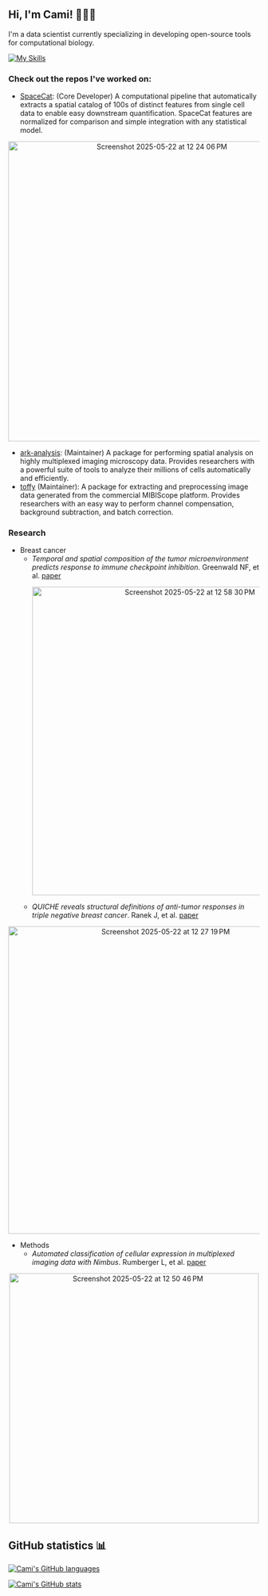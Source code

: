 ## Hi, I'm Cami! 👩🏼‍💻

<!--
**camisowers/camisowers** is a ✨ _special_ ✨ repository because its `README.md` (this file) appears on your GitHub profile.

Here are some ideas to get you started:

- 🔭 I’m currently working on ...
- 🌱 I’m currently learning ...
- 👯 I’m looking to collaborate on ...
- 🤔 I’m looking for help with ...
- 💬 Ask me about ...
- 📫 How to reach me: ...
- 😄 Pronouns: ...
- ⚡ Fun fact: ...
-->

I'm a data scientist currently specializing in developing open-source tools for computational biology.

[![My Skills](https://skillicons.dev/icons?i=py,cpp,java,r,matlab,docker,github,githubactions,pytorch,vscode)](https://skillicons.dev)

### Check out the repos I've worked on:
* [SpaceCat](https://github.com/angelolab/SpaceCat): (Core Developer) A computational pipeline that automatically extracts a spatial catalog of
100s of distinct features from single cell data to enable easy downstream quantification. SpaceCat
features are normalized for comparison and simple integration with any statistical model.
<p align="center">
  <img width="600" alt="Screenshot 2025-05-22 at 12 24 06 PM" src="https://github.com/user-attachments/assets/57ac107f-4c50-4869-8642-d1d63caf94a6" />
<p>

* [ark-analysis](https://github.com/angelolab/ark-analysis): (Maintainer) A package for performing spatial analysis on highly multiplexed
imaging microscopy data. Provides researchers with a powerful suite of tools to analyze their
millions of cells automatically and efficiently.
* [toffy](https://github.com/angelolab/toffy) (Maintainer): A package for extracting and preprocessing image data generated from the
commercial MIBIScope platform. Provides researchers with an easy way to perform channel
compensation, background subtraction, and batch correction.

### Research 
* Breast cancer
  - *Temporal and spatial composition of the tumor microenvironment predicts response to immune checkpoint inhibition*. Greenwald NF, et al. [paper](https://www.biorxiv.org/content/10.1101/2025.01.26.634557v1)<p align="center"><img width="617" alt="Screenshot 2025-05-22 at 12 58 30 PM" src="https://github.com/user-attachments/assets/74bd6168-cc55-4db5-9a7d-869f83300033" /><p>
  - *QUICHE reveals structural definitions of anti-tumor responses in triple negative breast cancer*. Ranek J, et al. [paper](https://www.biorxiv.org/content/10.1101/2025.01.06.631548v1)
<p align="center">
<img width="615" alt="Screenshot 2025-05-22 at 12 27 19 PM" src="https://github.com/user-attachments/assets/d1dadeec-4959-4235-a5a6-aa2216eb3dca" />
<p>

* Methods
  - *Automated classification of cellular expression in multiplexed imaging data with Nimbus*. Rumberger L, et al. [paper](https://www.biorxiv.org/content/10.1101/2024.06.02.597062v1)
<p align="center">
<img width="500" alt="Screenshot 2025-05-22 at 12 50 46 PM" src="https://github.com/user-attachments/assets/c68abc82-104d-4067-a400-30b815846854" />
<p>

## GitHub statistics 📊

[![Cami's GitHub languages](https://github-readme-stats.vercel.app/api/top-langs?username=camisowers&layout=compact&hide=html,CSS&langs_count=10)](https://github.com/anuraghazra/github-readme-stats)

[![Cami's GitHub stats](https://github-readme-stats.vercel.app/api?username=camisowers&show_icons=true&include_all_commits=true&count_private=true&custom_title=Contributions)](https://github.com/anuraghazra/github-readme-stats)
